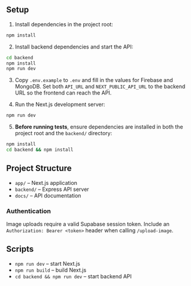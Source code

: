 ## Setup

1. Install dependencies in the project root:

```bash
npm install
```

2. Install backend dependencies and start the API:

```bash
cd backend
npm install
npm run dev
```

3. Copy `.env.example` to `.env` and fill in the values for Firebase and MongoDB. Set both `API_URL` and `NEXT_PUBLIC_API_URL` to the backend URL so the frontend can reach the API.

4. Run the Next.js development server:

```bash
npm run dev
```

5. **Before running tests**, ensure dependencies are installed in both the
   project root and the `backend/` directory:

```bash
npm install
cd backend && npm install
```

## Project Structure

- `app/` – Next.js application
- `backend/` – Express API server
- `docs/` – API documentation

### Authentication

Image uploads require a valid Supabase session token. Include an
`Authorization: Bearer <token>` header when calling `/upload-image`.

## Scripts

- `npm run dev` – start Next.js
- `npm run build` – build Next.js
- `cd backend && npm run dev` – start backend API
